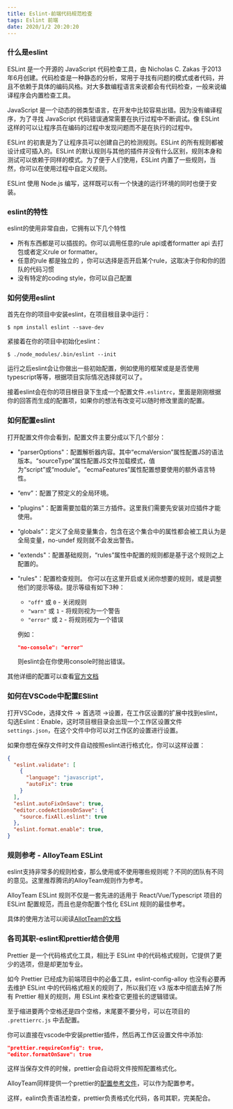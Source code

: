 ```yaml
---
title: Eslint-前端代码规范检查
tags: Eslint 前端
date: 2020/1/2 20:20:20
---
```


### 什么是eslint

ESLint 是一个开源的 JavaScript 代码检查工具，由 Nicholas C. Zakas 于2013年6月创建。代码检查是一种静态的分析，常用于寻找有问题的模式或者代码，并且不依赖于具体的编码风格。对大多数编程语言来说都会有代码检查，一般来说编译程序会内置检查工具。

JavaScript 是一个动态的弱类型语言，在开发中比较容易出错。因为没有编译程序，为了寻找 JavaScript 代码错误通常需要在执行过程中不断调试。像 ESLint 这样的可以让程序员在编码的过程中发现问题而不是在执行的过程中。

ESLint 的初衷是为了让程序员可以创建自己的检测规则。ESLint 的所有规则都被设计成可插入的。ESLint 的默认规则与其他的插件并没有什么区别，规则本身和测试可以依赖于同样的模式。为了便于人们使用，ESLint 内置了一些规则，当然，你可以在使用过程中自定义规则。

ESLint 使用 Node.js 编写，这样既可以有一个快速的运行环境的同时也便于安装。

### eslint的特性

eslint的使用非常自由，它拥有以下几个特性

- 所有东西都是可以插拔的。你可以调用任意的rule api或者formatter api 去打包或者定义rule or formatter。
- 任意的rule 都是独立的 ，你可以选择是否开启某个rule，这取决于你和你的团队的代码习惯
- 没有特定的coding style，你可以自己配置

### 如何使用eslint

首先在你的项目中安装eslint，在项目根目录中运行：

```
$ npm install eslint --save-dev
```

紧接着在你的项目中初始化eslint：

```
$ ./node_modules/.bin/eslint --init
```

运行之后eslint会让你做出一些初始配置，例如使用的框架或是是否使用typescript等等，根据项目实际情况选择就可以了。

接着eslint会在你的项目根目录下生成一个配置文件`.eslintrc`，里面是刚刚根据你的回答而生成的配置项，如果你的想法有改变可以随时修改里面的配置。

### 如何配置eslint

打开配置文件你会看到，配置文件主要分成以下几个部分：

- "parserOptions"：配置解析器内容。其中“ecmaVersion”属性配置JS的语法版本。“sourceType”属性配置JS文件加载模式，值为“script”或“module”。“ecmaFeatures”属性配置想要使用的额外语言特性。 

- “env”：配置了预定义的全局环境。

- "plugins"：配置需要加载的第三方插件。这里我们需要先安装对应插件才能使用。
-  “globals”：定义了全局变量集合，包含在这个集合中的属性都会被工具认为是全局变量，no-undef 规则就不会发出警告。

- "extends"：配置基础规则，“rules”属性中配置的规则都是基于这个规则之上配置的。 

- "rules"：配置检查规则。 你可以在这里开启或关闭你想要的规则，或是调整他们的提示等级。提示等级有如下3种：

  - `"off"` 或 `0` - 关闭规则
  - `"warn"` 或 `1` - 将规则视为一个警告
  - `"error"` 或 `2` - 将规则视为一个错误

  例如：

  ```json
  "no-console": "error"
  ```

  则eslint会在你使用console时抛出错误。

其他详细的配置可以查看[官方文档](https://cn.eslint.org/docs/user-guide/configuring)

### 如何在VSCode中配置ESlint

打开VSCode，选择文件 -> 首选项 ->设置，在工作区设置的扩展中找到eslint，勾选Eslint：Enable，这时项目根目录会出现一个工作区设置文件`settings.json`，在这个文件中你可以对工作区的设置进行设置。

如果你想在保存文件时文件自动按照eslint进行格式化，你可以这样设置：

```json
{
  "eslint.validate": [
    {
      "language": "javascript",
      "autoFix": true
    }
  ],
  "eslint.autoFixOnSave": true,
  "editor.codeActionsOnSave": {
    "source.fixAll.eslint": true
  },
  "eslint.format.enable": true,
}
```

### 规则参考 - AlloyTeam ESLint

eslint支持非常多的规则检查，那么使用或不使用哪些规则呢？不同的团队有不同的意见。这里推荐腾讯的AlloyTeam规则作为参考。

AlloyTeam ESLint 规则不仅是一套先进的适用于 React/Vue/Typescript 项目的 ESLint 配置规范，而且也是你配置个性化 ESLint 规则的最佳参考。

具体的使用方法可以阅读[AllotTeam的文档](https://github.com/AlloyTeam/eslint-config-alloy)

### 各司其职-eslint和prettier结合使用

Prettier 是一个代码格式化工具，相比于 ESLint 中的代码格式规则，它提供了更少的选项，但是却更加专业。

如今 Prettier 已经成为前端项目中的必备工具，eslint-config-alloy 也没有必要再去维护 ESLint 中的代码格式相关的规则了，所以我们在 v3 版本中彻底去掉了所有 Prettier 相关的规则，用 ESLint 来检查它更擅长的逻辑错误。

至于缩进要两个空格还是四个空格，末尾要不要分号，可以在项目的 `.prettierrc.js` 中去配置。

你可以直接在vscode中安装prettier插件，然后再工作区设置文件中添加:

```json
"prettier.requireConfig": true,
"editor.formatOnSave": true
```

这样当保存文件的时候，prettier会自动将文件按照配置格式化。

AlloyTeam同样提供一个prettier的[配置参考文件](https://github.com/AlloyTeam/eslint-config-alloy/blob/master/.prettierrc.js)，可以作为配置参考。

这样，ealint负责语法检查，prettier负责格式化代码，各司其职，完美配合。

